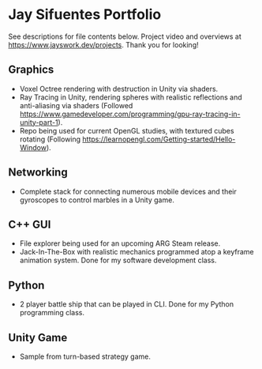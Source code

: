 # Jay Sifuentes Portfolio
See descriptions for file contents below. Project video and overviews at https://www.jayswork.dev/projects. Thank you for looking!


## Graphics
* Voxel Octree rendering with destruction in Unity via shaders.
* Ray Tracing in Unity, rendering spheres with realistic reflections and anti-aliasing via shaders (Followed https://www.gamedeveloper.com/programming/gpu-ray-tracing-in-unity-part-1).
* Repo being used for current OpenGL studies, with textured cubes rotating (Following https://learnopengl.com/Getting-started/Hello-Window).

## Networking
* Complete stack for connecting numerous mobile devices and their gyroscopes to control marbles in a Unity game.

## C++ GUI
* File explorer being used for an upcoming ARG Steam release.
* Jack-In-The-Box with realistic mechanics programmed atop a keyframe animation system. Done for my software development class.

## Python
* 2 player battle ship that can be played in CLI. Done for my Python programming class.

## Unity Game
* Sample from turn-based strategy game.
